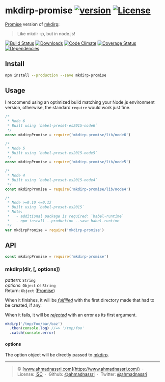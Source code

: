 # mkdirp-promise [![version][npm-version]][npm-url] [![License][npm-license]][license-url]

[Promise] version of [mkdirp]:

> Like mkdir -p, but in node.js!

[![Build Status][travis-image]][travis-url]
[![Downloads][npm-downloads]][npm-url]
[![Code Climate][codeclimate-quality]][codeclimate-url]
[![Coverage Status][codeclimate-coverage]][codeclimate-url]
[![Dependencies][david-image]][david-url]

## Install

```bash
npm install --production --save mkdirp-promise
```

## Usage

I reccomend using an optimized build matching your Node.js environment version, otherwise, the standard `require` would work just fine.

```js
/*
 * Node 6
 * Built using `babel-preset-es2015-node6`
 */
const mkdirpPromise = require('mkdirp-promise/lib/node6')

/*
 * Node 5
 * Built using `babel-preset-es2015-node5`
 */
const mkdirpPromise = require('mkdirp-promise/lib/node5')

/*
 * Node 4
 * Built using `babel-preset-es2015-node4`
 */
const mkdirpPromise = require('mkdirp-promise/lib/node4')

/*
 * Node >=0.10 <=0.12
 * Built using `babel-preset-es2015`
 * Note: 
 *   - additional package is required: `babel-runtime`
 *   - npm install --production --save babel-runtime
 */
var mkdirpPromise = require('mkdirp-promise')
```

## API

```js
const mkdirpPromise = require('mkdirp-promise')
```

### mkdirp(dir, [, options])

*pattern*: `String`  
*options*: `Object` or `String`  
Return: `Object` ([Promise])

When it finishes, it will be [*fulfilled*](http://promisesaplus.com/#point-26) with the first directory made that had to be created, if any.

When it fails, it will be [*rejected*](http://promisesaplus.com/#point-30) with an error as its first argument.

```js
mkdirp('/tmp/foo/bar/baz')
  .then(console.log) //=> '/tmp/foo'
  .catch(console.error)
```

#### options

The option object will be directly passed to [mkdirp](https://github.com/substack/node-mkdirp#mkdirpdir-opts-cb).

----
> :copyright: [www.ahmadnassri.com](https://www.ahmadnassri.com/) &nbsp;&middot;&nbsp;
> License: [ISC](LICENSE) &nbsp;&middot;&nbsp;
> Github: [@ahmadnassri](https://github.com/ahmadnassri) &nbsp;&middot;&nbsp;
> Twitter: [@ahmadnassri](https://twitter.com/ahmadnassri)

[license-url]: http://choosealicense.com/licenses/isc/

[travis-url]: https://travis-ci.org/ahmadnassri/mkdirp-promise
[travis-image]: https://img.shields.io/travis/ahmadnassri/mkdirp-promise.svg?style=flat-square

[npm-url]: https://www.npmjs.com/package/mkdirp-promise
[npm-license]: https://img.shields.io/npm/l/mkdirp-promise.svg?style=flat-square
[npm-version]: https://img.shields.io/npm/v/mkdirp-promise.svg?style=flat-square
[npm-downloads]: https://img.shields.io/npm/dm/mkdirp-promise.svg?style=flat-square

[codeclimate-url]: https://codeclimate.com/github/ahmadnassri/mkdirp-promise
[codeclimate-quality]: https://img.shields.io/codeclimate/github/ahmadnassri/mkdirp-promise.svg?style=flat-square
[codeclimate-coverage]: https://img.shields.io/codeclimate/coverage/github/ahmadnassri/mkdirp-promise.svg?style=flat-square

[david-url]: https://david-dm.org/ahmadnassri/mkdirp-promise
[david-image]: https://img.shields.io/david/ahmadnassri/mkdirp-promise.svg?style=flat-square

[mkdirp]: https://github.com/substack/node-mkdirp
[Promise]: http://promisesaplus.com/
